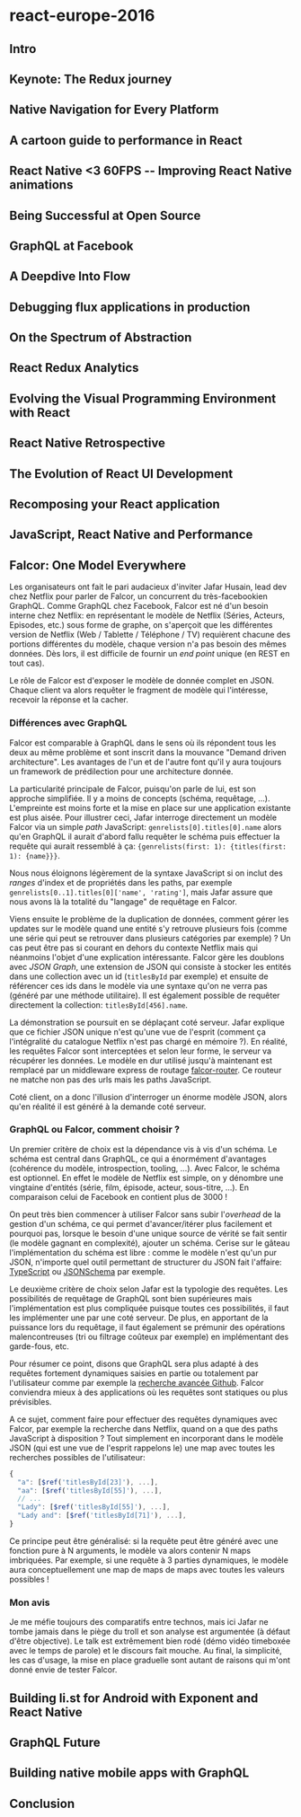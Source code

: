 # react-europe-2016

## Intro



## Keynote: The Redux journey



## Native Navigation for Every Platform



## A cartoon guide to performance in React



## React Native <3 60FPS -- Improving React Native animations



## Being Successful at Open Source



## GraphQL at Facebook



## A Deepdive Into Flow



## Debugging flux applications in production



## On the Spectrum of Abstraction



## React Redux Analytics



## Evolving the Visual Programming Environment with React



## React Native Retrospective



## The Evolution of React UI Development



## Recomposing your React application



## JavaScript, React Native and Performance



## Falcor: One Model Everywhere

Les organisateurs ont fait le pari audacieux d'inviter Jafar Husain, lead dev chez Netflix pour parler de Falcor, un concurrent
du très-facebookien GraphQL. Comme GraphQL chez Facebook, Falcor est né d'un besoin interne chez Netflix: en représentant le
modèle de Netflix (Séries, Acteurs, Episodes, etc.) sous forme de graphe, on s'aperçoit que les différentes version de Netflix
(Web / Tablette / Téléphone / TV) requièrent chacune des portions différentes du modèle, chaque version n'a pas besoin des mêmes
données. Dès lors, il est difficile de fournir un _end point_ unique (en REST en tout cas).

Le rôle de Falcor est d'exposer le modèle de donnée complet en JSON. Chaque client va alors requêter le fragment de modèle qui
l'intéresse, recevoir la réponse et la cacher.

### Différences avec GraphQL

Falcor est comparable à GraphQL dans le sens où ils répondent tous les deux au même problème et sont inscrit dans la mouvance 
"Demand driven architecture". Les avantages de l'un et de l'autre font qu'il y aura toujours un framework de
prédilection pour une architecture donnée.

La particularité principale de Falcor, puisqu'on parle de lui, est son approche simplifiée. Il y a moins de concepts (schéma,
requêtage, ...). L'empreinte est moins forte et la mise en place sur une application existante est plus aisée. Pour illustrer 
ceci, Jafar interroge directement un modèle Falcor via un simple _path_ JavaScript: `genrelists[0].titles[0].name` alors qu'en 
GraphQL il aurait d'abord fallu requêter le schéma puis effectuer la requête qui aurait ressemblé à ça: 
`{genrelists(first: 1): {titles(first: 1): {name}}}`.

Nous nous éloignons légèrement de la syntaxe JavaScript si on inclut des _ranges_ d'index et de propriétés dans les paths, 
par exemple `genrelists[0..1].titles[0]['name', 'rating']`, mais Jafar assure que nous avons là la totalité du "langage" de 
requêtage en Falcor. 

Viens ensuite le problème de la duplication de données, comment gérer les updates sur le modèle quand une entité s'y retrouve 
plusieurs fois (comme une série qui peut se retrouver dans plusieurs catégories par exemple) ? Un cas peut être 
pas si courant en dehors du contexte Netflix mais qui néanmoins l'objet d'une explication intéressante. Falcor gère les
doublons avec _JSON Graph_, une extension de JSON qui consiste à stocker les entités dans une collection avec un id 
(`titlesById` par exemple) et ensuite de référencer ces ids dans le modèle via une syntaxe qu'on ne verra pas (généré par une 
méthode utilitaire). Il est également possible de requêter directement la collection: `titlesById[456].name`.

La démonstration se poursuit en se déplaçant coté serveur. Jafar explique que ce fichier JSON unique n'est qu'une vue de l'esprit 
(comment ça l'intégralité du catalogue Netflix n'est pas chargé en mémoire ?). En réalité, les requêtes Falcor sont 
interceptées et selon leur forme, le serveur va récupérer les données. Le modèle en dur utilisé jusqu'à maintenant est 
remplacé par un middleware express de routage [falcor-router](https://www.npmjs.com/package/falcor-router). Ce routeur ne 
matche non pas des urls mais les paths JavaScript.

Coté client, on a donc l'illusion d'interroger un énorme modèle JSON, alors qu'en réalité il est généré à la demande coté serveur.

### GraphQL ou Falcor, comment choisir ?

Un premier critère de choix est la dépendance vis à vis d'un schéma. Le schéma est central dans GraphQL, ce qui a énormément
d'avantages (cohérence du modèle, introspection, tooling, ...). Avec Falcor, le schéma est optionnel. En effet le modèle de
Netflix est simple, on y dénombre une vingtaine d'entités (série, film, épisode, acteur, sous-titre, ...). En comparaison 
celui de Facebook en contient plus de 3000 !

On peut très bien commencer à utiliser Falcor sans subir l'_overhead_ de la gestion d'un schéma, ce qui permet d'avancer/itérer 
plus facilement et pourquoi pas, lorsque le besoin d'une unique source de vérité se fait sentir (le modèle gagnant en complexité),
ajouter un schéma. Cerise sur le gâteau l'implémentation du schéma est libre : comme le modèle n'est qu'un pur JSON, n'importe 
quel outil permettant de structurer du JSON fait l'affaire: [TypeScript](https://www.typescriptlang.org/) ou
[JSONSchema](http://json-schema.org/) par exemple.

Le deuxième critère de choix selon Jafar est la typologie des requêtes. Les possibilités de requêtage de GraphQL sont bien 
supérieures mais l'implémentation est plus compliquée puisque toutes ces possibilités, il faut les implémenter une par une coté
serveur. De plus, en apportant de la puissance lors du requêtage, il faut également se prémunir des opérations malencontreuses 
(tri ou filtrage coûteux par exemple) en implémentant des garde-fous, etc.

Pour résumer ce point, disons que GraphQL sera plus adapté à des requêtes fortement dynamiques saisies en partie ou totalement par 
l'utilisateur comme par exemple la [recherche avancée Github](https://github.com/search/advanced). Falcor conviendra mieux à des applications où les requêtes sont statiques ou plus prévisibles.

A ce sujet, comment faire pour effectuer des requêtes dynamiques avec Falcor, par exemple la recherche dans Netflix, quand on a 
que des paths JavaScript à disposition ? Tout simplement en incorporant dans le modèle JSON (qui est une vue de l'esprit rappelons le) une map avec toutes les recherches possibles de l'utilisateur:

```javascript
{
  "a": [$ref('titlesById[23]'), ...],
  "aa": [$ref('titlesById[55]'), ...],
  // ...
  "Lady": [$ref('titlesById[55]'), ...],
  "Lady and": [$ref('titlesById[71]'), ...],
}
```

Ce principe peut être généralisé: si la requête peut être généré avec une fonction pure à N arguments, le modèle va alors contenir 
N maps imbriquées. Par exemple, si une requête à 3 parties dynamiques, le modèle aura conceptuellement une map de maps de maps avec 
toutes les valeurs possibles !

### Mon avis

Je me méfie toujours des comparatifs entre technos, mais ici Jafar ne tombe jamais dans le piège du troll et son analyse est
argumentée (à défaut d'être objective). Le talk est extrêmement bien rodé (démo vidéo timeboxée avec le temps de parole) et le 
discours fait mouche. Au final, la simplicité, les cas d'usage, la mise en place graduelle sont autant de raisons qui m'ont donné
envie de tester Falcor.



## Building li.st for Android with Exponent and React Native



## GraphQL Future



## Building native mobile apps with GraphQL



## Conclusion



